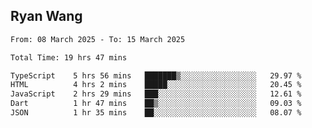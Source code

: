 ## Ryan Wang

<!--START_SECTION:waka-->

```txt
From: 08 March 2025 - To: 15 March 2025

Total Time: 19 hrs 47 mins

TypeScript    5 hrs 56 mins   ███████▒░░░░░░░░░░░░░░░░░   29.97 %
HTML          4 hrs 2 mins    █████░░░░░░░░░░░░░░░░░░░░   20.45 %
JavaScript    2 hrs 29 mins   ███░░░░░░░░░░░░░░░░░░░░░░   12.61 %
Dart          1 hr 47 mins    ██▒░░░░░░░░░░░░░░░░░░░░░░   09.03 %
JSON          1 hr 35 mins    ██░░░░░░░░░░░░░░░░░░░░░░░   08.07 %
```

<!--END_SECTION:waka-->
